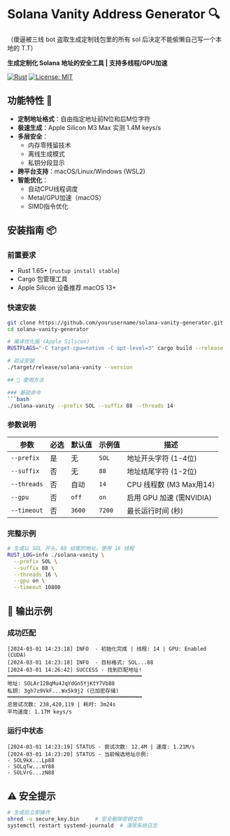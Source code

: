 # Solana Vanity Address Generator 🔍
（傻逼被三线 bot 盗取生成定制钱包里的所有 sol 后决定不能偷懒自己写一个本地的 T.T） 

**生成定制化 Solana 地址的安全工具 | 支持多线程/GPU加速**

[![Rust](https://img.shields.io/badge/Rust-1.65%2B-orange)](https://www.rust-lang.org)
[![License: MIT](https://img.shields.io/badge/License-MIT-yellow.svg)](LICENSE)

## 功能特性 🚀

- ​**定制地址格式**：自由指定地址前N位和后M位字符
- ​**极速生成**：Apple Silicon M3 Max 实测 1.4M keys/s
- ​**多层安全**：
  - 内存零残留技术
  - 离线生成模式
  - 私钥分段显示
- ​**跨平台支持**：macOS/Linux/Windows (WSL2)
- ​**智能优化**：
  - 自动CPU线程调度
  - Metal/GPU加速（macOS）
  - SIMD指令优化

## 安装指南 📦

### 前置要求
- Rust 1.65+ (`rustup install stable`)
- Cargo 包管理工具
- Apple Silicon 设备推荐 macOS 13+

### 快速安装
```bash
git clone https://github.com/yourusername/solana-vanity-generator.git
cd solana-vanity-generator

# 编译优化版 (Apple Silicon)
RUSTFLAGS="-C target-cpu=native -C opt-level=3" cargo build --release

# 验证安装
./target/release/solana-vanity --version

## 🚀 使用方法

### 基础命令
```bash
./solana-vanity --prefix SOL --suffix 88 --threads 14
```

### 参数说明
| 参数               | 必选 | 默认值 | 示例值       | 描述                     |
|--------------------|------|--------|--------------|--------------------------|
| `--prefix`         | 是   | 无     | `SOL`        | 地址开头字符 (1-4位)     |
| `--suffix`         | 否   | 无     | `88`         | 地址结尾字符 (1-2位)     |
| `--threads`        | 否   | 自动   | `14`         | CPU 线程数 (M3 Max用14)  |
| `--gpu`            | 否   | `off`  | `on`         | 启用 GPU 加速 (需NVIDIA) |
| `--timeout`        | 否   | `3600` | `7200`       | 最长运行时间 (秒)        |

### 完整示例
```bash
# 生成以 SOL 开头、88 结尾的地址，使用 16 线程
RUST_LOG=info ./solana-vanity \
  --prefix SOL \
  --suffix 88 \
  --threads 16 \
  --gpu on \
  --timeout 10800
```

## 📝 输出示例

### 成功匹配
```text
[2024-03-01 14:23:18] INFO  - 初始化完成 | 线程: 14 | GPU: Enabled (CUDA)
[2024-03-01 14:23:18] INFO  - 目标格式: SOL...88
[2024-03-01 14:26:42] SUCCESS - 找到匹配地址! 
═══════════════════════════════════════════
地址: SOLAr12BqMu4JqYdGn5YjKtY7Vb88
私钥: 3gh7z9VkF...Wx5k9j2 (已加密存储)
═══════════════════════════════════════════
总尝试次数: 238,420,119 | 耗时: 3m24s
平均速度: 1.17M keys/s
```

### 运行中状态
```text
[2024-03-01 14:23:19] STATUS - 尝试次数: 12.4M | 速度: 1.21M/s 
[2024-03-01 14:23:20] STATUS - 当前候选地址示例:
- SOL9kX...Lp88
- SOLqTw...mY88 
- SOLVrG...zN88
```

## ⚠️ 安全提示
```bash
# 生成后立即操作
shred -u secure_key.bin     # 安全删除密钥文件
systemctl restart systemd-journald  # 清除系统日志
```
